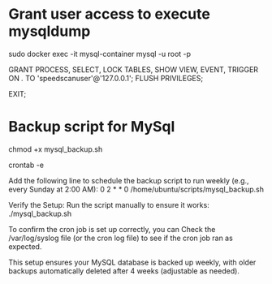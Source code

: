 # Grant user access to execute mysqldump
sudo docker exec -it mysql-container mysql -u root -p

GRANT PROCESS, SELECT, LOCK TABLES, SHOW VIEW, EVENT, TRIGGER ON *.* TO 'speedscanuser'@'127.0.0.1';
FLUSH PRIVILEGES;

EXIT;


# Backup script for MySql

chmod +x mysql_backup.sh

crontab -e

Add the following line to schedule the backup script to run weekly (e.g., every Sunday at 2:00 AM):
0 2 * * 0 /home/ubuntu/scripts/mysql_backup.sh

Verify the Setup: Run the script manually to ensure it works:
./mysql_backup.sh

To confirm the cron job is set up correctly, you can
Check the /var/log/syslog file (or the cron log file) to see if the cron job ran as expected.

This setup ensures your MySQL database is backed up weekly, with older backups automatically deleted after 4 weeks (adjustable as needed).


